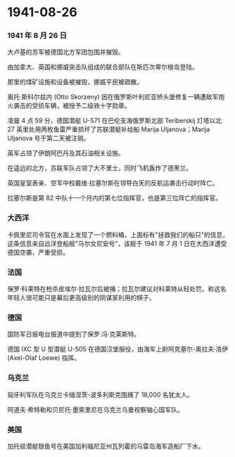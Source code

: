 # 1941-08-26

### 1941 年 8 月 26 日

大卢基的苏军被德国北方军团包围并摧毁。

由加拿大、英国和挪威突击队组成的联合部队在斯匹次卑尔根岛登陆。

那里的煤矿设施和设备被摧毁，挪威平民被疏散。

奥托·斯科尔兹内 (Otto Skorzeny)
因在俄罗斯叶利尼亚桥头堡修复一辆遭敌军炮火袭击的受损车辆，被授予二级铁十字勋章。

凌晨 4 点 59 分，德国潜艇 U-571 在巴伦支海俄罗斯北部 Teriberskij
灯塔以北 27 英里处用两枚鱼雷严重损坏了苏联潜艇补给船 Marija
Uljanova；Marija Uljanova 号于第二天被注销。

英军占领了伊朗阿巴丹及其石油相关设施。

在遥远的北方，苏联军队占领了大不里士，同时飞机轰炸了德黑兰。

英国皇室表亲、空军中校戴维·拉塞尔斯在领导白天的反航运袭击行动时阵亡。

拉塞尔斯是第 82 中队十一个月内的第七位指挥官，也是第三位阵亡的指挥官。

### 大西洋

卡佩里尼司令官在水面上发现了一个燃料桶，上面标有"拯救我们的船只"的信息，这条信息来自远洋登船舰"马尔文尼安号"，该舰于
1941 年 7 月 1 日在大西洋遭受德国空袭，严重受损。

### 法国

保罗·科莱特在枪杀皮埃尔·拉瓦尔后被捕；拉瓦尔建议对科莱特从轻处罚，称这名年轻人很可能只是幕后更高级别的阴谋家利用的棋子。

### 德国

国防军日报电台报道中提到了保罗·冯·克莱斯特。

德国 IXC 型 U 型潜艇 U-505
在德国汉堡服役，由海军上尉阿克塞尔-奥拉夫·洛伊 (Axel-Olaf Loewe) 指挥。

### 乌克兰

匈牙利军队在乌克兰卡缅涅茨-波多利斯克围捕了 18,000 名犹太人。

阿道夫·希特勒和贝尼托·墨索里尼在乌克兰乌曼视察轴心国军队。

### 美国

加托级潜艇银鱼号在美国加利福尼亚州瓦列霍的马雷岛海军造船厂下水。